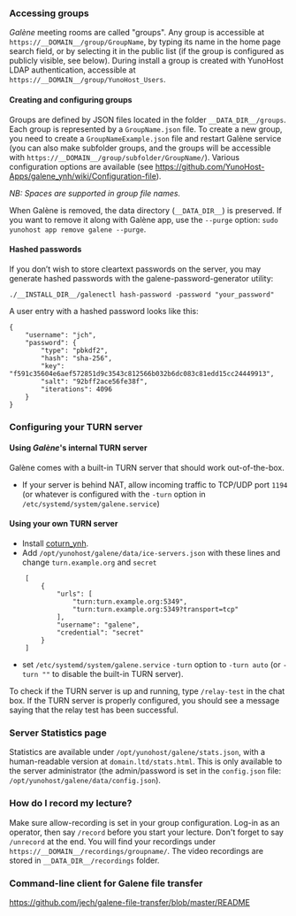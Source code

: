### Accessing groups

*Galène* meeting rooms are called "groups". Any group is accessible at `https://__DOMAIN__/group/GroupName`, by typing its name in the home page search field, or by selecting it in the public list (if the group is configured as publicly visible, see below).
During install a group is created with YunoHost LDAP authentication, accessible at `https://__DOMAIN__/group/YunoHost_Users`.

#### Creating and configuring groups

Groups are defined by JSON files located in the folder `__DATA_DIR__/groups`. Each group is represented by a `GroupName.json` file.
To create a new group, you need to create a `GroupNameExample.json` file and restart Galène service (you can also make subfolder groups, and the groups will be accessible with `https://__DOMAIN__/group/subfolder/GroupName/`). Various configuration options are available (see https://github.com/YunoHost-Apps/galene_ynh/wiki/Configuration-file).

*NB: Spaces are supported in group file names.*

When Galène is removed, the data directory (`__DATA_DIR__`) is preserved. If you want to remove it along with Galène app, use the `--purge` option: `sudo yunohost app remove galene --purge`.

#### Hashed passwords

If you don’t wish to store cleartext passwords on the server, you may generate hashed passwords with the galene-password-generator utility:

`./__INSTALL_DIR__/galenectl hash-password -password "your_password"`

A user entry with a hashed password looks like this:
``` 
{
    "username": "jch",
    "password": {
        "type": "pbkdf2",
        "hash": "sha-256",
        "key": "f591c35604e6aef572851d9c3543c812566b032b6dc083c81edd15cc24449913",
        "salt": "92bff2ace56fe38f",
        "iterations": 4096
    }
}
```

### Configuring your TURN server

#### Using *Galène*'s internal TURN server
Galène comes with a built-in TURN server that should work out-of-the-box.
- If your server is behind NAT, allow incoming traffic to TCP/UDP port `1194` (or whatever is configured with the `-turn` option in `/etc/systemd/system/galene.service`)

#### Using your own TURN server
- Install [coturn_ynh](https://github.com/YunoHost-Apps/coturn_ynh).
- Add `/opt/yunohost/galene/data/ice-servers.json` with these lines and change `turn.example.org` and `secret`

```
    [
        {
            "urls": [
                "turn:turn.example.org:5349",
                "turn:turn.example.org:5349?transport=tcp"
            ],
            "username": "galene",
            "credential": "secret"
        }
    ]
```
- set `/etc/systemd/system/galene.service` `-turn` option to `-turn auto` (or `-turn ""` to disable the built-in TURN server).

To check if the TURN server is up and running, type `/relay-test` in the chat box. If the TURN server is properly configured, you should see a message saying that the relay test has been successful.

### Server Statistics page

Statistics are available under `/opt/yunohost/galene/stats.json`, with a human-readable version at `domain.ltd/stats.html`. This is only available to the server administrator (the admin/password is set in the `config.json` file: `/opt/yunohost/galene/data/config.json`).

### How do I record my lecture?

Make sure allow-recording is set in your group configuration. Log-in as an operator, then say `/record` before you start your lecture. Don't forget to say `/unrecord` at the end. You will find your recordings under `https://__DOMAIN__/recordings/groupname/`. The video recordings are stored in `__DATA_DIR__/recordings` folder.

### Command-line client for Galene file transfer

https://github.com/jech/galene-file-transfer/blob/master/README
